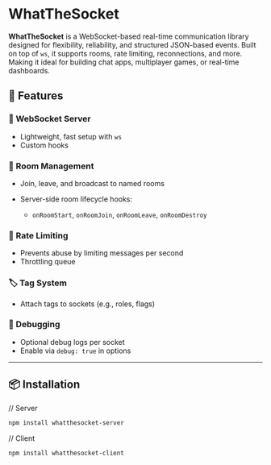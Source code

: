 # WhatTheSocket

**WhatTheSocket** is a WebSocket-based real-time communication library designed for flexibility, reliability, and structured JSON-based events. Built on top of `ws`, it supports rooms, rate limiting, reconnections, and more. Making it ideal for building chat apps, multiplayer games, or real-time dashboards.

## 🚀 Features

### 🔌 WebSocket Server

- Lightweight, fast setup with `ws`
- Custom hooks

### 👥 Room Management

- Join, leave, and broadcast to named rooms
- Server-side room lifecycle hooks:

  - `onRoomStart`, `onRoomJoin`, `onRoomLeave`, `onRoomDestroy`

### 🚦 Rate Limiting

- Prevents abuse by limiting messages per second
- Throttling queue

### 🏷️ Tag System

- Attach tags to sockets (e.g., roles, flags)

### 🧪 Debugging

- Optional debug logs per socket
- Enable via `debug: true` in options

---

## 📦 Installation

// Server

```bash
npm install whatthesocket-server
```

// Client

```bash
npm install whatthesocket-client
```
